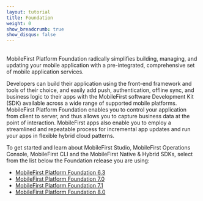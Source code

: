 ```yaml
---
layout: tutorial
title: Foundation
weight: 0
show_breadcrumb: true
show_disqus: false
---
```

<br>
MobileFirst Platform Foundation radically simplifies building, managing, and updating your mobile application with a pre-integrated, comprehensive set of mobile application services.

Developers can build their application using the front-end framework and tools of their choice, and easily add push, authentication, offline sync, and business logic to their apps with the MobileFirst software Development Kit (SDK) available across a wide range of supported mobile platforms. MobileFirst Platform Foundation enables you to control your application from client to server, and thus allows you to capture business data at the point of interaction. MobileFirst apps also enable you to employ a streamlined and repeatable process for incremental app updates and run your apps in flexible hybrid cloud patterns.

To get started and learn about MobileFirst Studio, MobileFirst Operations Console, MobileFirst CLI and the MobileFirst Native &amp; Hybrid SDKs, select from the list below the Foundation release you are using:

* [MobileFirst Platform Foundation 6.3]({{site.baseurl}}/tutorials/en/foundation/6.3/all-tutorials/)
* [MobileFirst Platform Foundation 7.0]({{site.baseurl}}/tutorials/en/foundation/7.0/all-tutorials/)
* [MobileFirst Platform Foundation 7.1]({{site.baseurl}}/tutorials/en/foundation/7.1/all-tutorials/)
* [MobileFirst Platform Foundation 8.0]({{site.baseurl}}/tutorials/en/foundation/8.0/all-tutorials/)